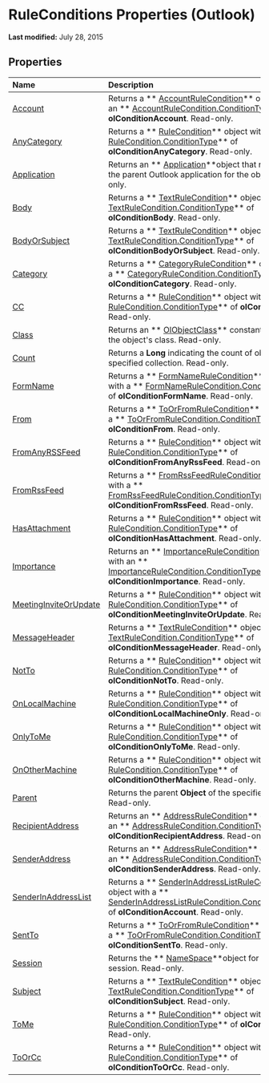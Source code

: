 
# RuleConditions Properties (Outlook)

 **Last modified:** July 28, 2015


## Properties



|**Name**|**Description**|
|:-----|:-----|
| [Account](9e1ecf7d-b832-e657-92df-42bb28f5d924.md)|Returns a  ** [AccountRuleCondition](1b746449-1357-36c2-5081-392ea85fb71e.md)** object with an ** [AccountRuleCondition.ConditionType](eba3dcb0-15fe-350a-f7a2-e90780122347.md)** of **olConditionAccount**. Read-only.|
| [AnyCategory](b174ad44-570b-fa6f-1abc-452929dd2154.md)|Returns a  ** [RuleCondition](e03f91c2-2c08-b036-104a-d6246f28bc2d.md)** object with a ** [RuleCondition.ConditionType](d695339d-5b64-dffb-652e-ac993fca4489.md)** of **olConditionAnyCategory**. Read-only.|
| [Application](c8e620fa-eff1-4e21-e547-a3bc690cf853.md)|Returns an  ** [Application](797003e7-ecd1-eccb-eaaf-32d6ddde8348.md)**object that represents the parent Outlook application for the object. Read-only.|
| [Body](b962167e-b1d6-045c-79b7-0ba4c96b123c.md)|Returns a  ** [TextRuleCondition](87e9ca00-7577-02c2-fb6f-a5dc2054ad8b.md)** object with a ** [TextRuleCondition.ConditionType](2dbc7979-deae-fbb8-9def-8c906657024a.md)** of **olConditionBody**. Read-only.|
| [BodyOrSubject](ced8a26a-9a54-d1f4-18f6-dd52a8203892.md)|Returns a  ** [TextRuleCondition](87e9ca00-7577-02c2-fb6f-a5dc2054ad8b.md)** object with a ** [TextRuleCondition.ConditionType](2dbc7979-deae-fbb8-9def-8c906657024a.md)** of **olConditionBodyOrSubject**. Read-only.|
| [Category](f1131bf8-4752-4e93-c68d-73c0511d22da.md)|Returns a  ** [CategoryRuleCondition](7a9b8271-d673-1c69-9a2a-11fd1e5fb262.md)** object with a ** [CategoryRuleCondition.ConditionType](155e8920-479e-fed7-833f-5aaf3eb12d2a.md)** of **olConditionCategory**. Read-only.|
| [CC](0475c994-4887-f268-d7f7-46b3c4e7186c.md)|Returns a  ** [RuleCondition](e03f91c2-2c08-b036-104a-d6246f28bc2d.md)** object with a ** [RuleCondition.ConditionType](d695339d-5b64-dffb-652e-ac993fca4489.md)** of **olConditionCc**. Read-only.|
| [Class](d4072c77-2906-e26c-5d1a-a88969a95262.md)|Returns an  ** [OlObjectClass](33d724b3-df3c-2a7f-a80f-93b66d96f588.md)** constant indicating the object's class. Read-only.|
| [Count](7950c105-4528-40aa-f263-b800a68ae1ad.md)|Returns a  **Long** indicating the count of objects in the specified collection. Read-only.|
| [FormName](9f292443-1af7-500e-2959-1fce4c7d4824.md)|Returns a  ** [FormNameRuleCondition](75b7f687-66e6-4863-b8aa-f19e98fedc45.md)** object with a ** [FormNameRuleCondition.ConditionType](54019220-07f4-e6b8-8690-f2af6dd307e0.md)** of **olConditionFormName**. Read-only.|
| [From](3ebda0d0-ba44-95c6-ed02-a9c6acbf1f1c.md)|Returns a  ** [ToOrFromRuleCondition](ec5cae2a-cde8-5681-6a49-74e2f0226a4f.md)** object with a ** [ToOrFromRuleCondition.ConditionType](a5c6e08c-643e-965d-cd3e-b434f20579a0.md)** of **olConditionFrom**. Read-only.|
| [FromAnyRSSFeed](df580ca7-ee2f-9c3a-ebc7-ca35528554cd.md)|Returns a  ** [RuleCondition](e03f91c2-2c08-b036-104a-d6246f28bc2d.md)** object with a ** [RuleCondition.ConditionType](d695339d-5b64-dffb-652e-ac993fca4489.md)** of **olConditionFromAnyRssFeed**. Read-only.|
| [FromRssFeed](ef312495-4d65-bb89-c543-59c5473171ff.md)|Returns a  ** [FromRssFeedRuleCondition](8de6e629-7e3d-b4df-d758-a5bff3abd6a1.md)** object with a ** [FromRssFeedRuleCondition.ConditionType](a1204589-48bd-bafa-fd1e-b1aae9a3bb86.md)** of **olConditionFromRssFeed**. Read-only.|
| [HasAttachment](d480c5ff-2313-f428-88b6-0cf52ffb4003.md)|Returns a  ** [RuleCondition](e03f91c2-2c08-b036-104a-d6246f28bc2d.md)** object with a ** [RuleCondition.ConditionType](d695339d-5b64-dffb-652e-ac993fca4489.md)** of **olConditionHasAttachment**. Read-only.|
| [Importance](619fc6e3-7a4e-dc00-9108-857d383f460e.md)|Returns an  ** [ImportanceRuleCondition](52985055-f995-5613-d27f-7ad9618cfb46.md)** object with an ** [ImportanceRuleCondition.ConditionType](c4fd234b-7a7a-dfb6-9b09-2840f254d713.md)** of **olConditionImportance**. Read-only.|
| [MeetingInviteOrUpdate](0204dfdb-bf93-db11-3550-3b23fdec47c9.md)|Returns a  ** [RuleCondition](e03f91c2-2c08-b036-104a-d6246f28bc2d.md)** object with a ** [RuleCondition.ConditionType](d695339d-5b64-dffb-652e-ac993fca4489.md)** of **olConditionMeetingInviteOrUpdate**. Read-only.|
| [MessageHeader](311f8834-f12b-50db-1f0d-00d6ebed7e9d.md)|Returns a  ** [TextRuleCondition](87e9ca00-7577-02c2-fb6f-a5dc2054ad8b.md)** object with a ** [TextRuleCondition.ConditionType](2dbc7979-deae-fbb8-9def-8c906657024a.md)** of **olConditionMessageHeader**. Read-only.|
| [NotTo](9889e503-05cd-ebf8-40e0-358327798b6a.md)|Returns a  ** [RuleCondition](e03f91c2-2c08-b036-104a-d6246f28bc2d.md)** object with a ** [RuleCondition.ConditionType](d695339d-5b64-dffb-652e-ac993fca4489.md)** of **olConditionNotTo**. Read-only.|
| [OnLocalMachine](747de02c-d76d-9da3-c582-50719e618eb4.md)|Returns a  ** [RuleCondition](e03f91c2-2c08-b036-104a-d6246f28bc2d.md)** object with a ** [RuleCondition.ConditionType](d695339d-5b64-dffb-652e-ac993fca4489.md)** of **olConditionLocalMachineOnly**. Read-only.|
| [OnlyToMe](208e7bc4-2938-ecc8-7af5-9e3e256fe5b1.md)|Returns a  ** [RuleCondition](e03f91c2-2c08-b036-104a-d6246f28bc2d.md)** object with a ** [RuleCondition.ConditionType](d695339d-5b64-dffb-652e-ac993fca4489.md)** of **olConditionOnlyToMe**. Read-only.|
| [OnOtherMachine](03d96697-5978-8a0c-7356-dfe721f5b05d.md)|Returns a  ** [RuleCondition](e03f91c2-2c08-b036-104a-d6246f28bc2d.md)** object with a ** [RuleCondition.ConditionType](d695339d-5b64-dffb-652e-ac993fca4489.md)** of **olConditionOtherMachine**. Read-only.|
| [Parent](0f0b6104-0bb1-404c-eae3-6881d80dc690.md)|Returns the parent  **Object** of the specified object. Read-only.|
| [RecipientAddress](1b8f361e-0481-75dc-e66e-2bc69228773a.md)|Returns an  ** [AddressRuleCondition](8cf897ad-a8f9-67ea-c0fa-d7f4bb917bd4.md)** object with an ** [AddressRuleCondition.ConditionType](8b531745-1a4d-d903-5c7d-465b9fd8cbf3.md)** of **olConditionRecipientAddress**. Read-only.|
| [SenderAddress](6e5eb1cc-385f-b1b2-aea7-12629cc31030.md)|Returns an  ** [AddressRuleCondition](8cf897ad-a8f9-67ea-c0fa-d7f4bb917bd4.md)** object with an ** [AddressRuleCondition.ConditionType](8b531745-1a4d-d903-5c7d-465b9fd8cbf3.md)** of **olConditionSenderAddress**. Read-only.|
| [SenderInAddressList](bf836af6-fd72-d77d-dfbe-90a8038188a6.md)|Returns a  ** [SenderInAddressListRuleCondition](c43aa055-8d4f-e264-07dd-4c5519faf1c7.md)** object with a ** [SenderInAddressListRuleCondition.ConditionType](5fe088d2-a1d4-c516-1085-57699774bb1d.md)** of **olConditionAccount**. Read-only.|
| [SentTo](54039c2f-b2a5-2878-84c0-b129b4ce96fa.md)|Returns a  ** [ToOrFromRuleCondition](ec5cae2a-cde8-5681-6a49-74e2f0226a4f.md)** object with a ** [ToOrFromRuleCondition.ConditionType](a5c6e08c-643e-965d-cd3e-b434f20579a0.md)** of **olConditionSentTo**. Read-only.|
| [Session](0a214009-1bd1-9631-a80c-e942680ae878.md)|Returns the  ** [NameSpace](f0dcaa19-07f5-5d42-a3bf-2e42b7885644.md)**object for the current session. Read-only.|
| [Subject](d6d51efb-9eec-0c07-ca8f-616791822f91.md)|Returns a  ** [TextRuleCondition](87e9ca00-7577-02c2-fb6f-a5dc2054ad8b.md)** object with a ** [TextRuleCondition.ConditionType](2dbc7979-deae-fbb8-9def-8c906657024a.md)** of **olConditionSubject**. Read-only.|
| [ToMe](c1b4a68a-64da-c0e8-00a7-11f49f995934.md)|Returns a  ** [RuleCondition](e03f91c2-2c08-b036-104a-d6246f28bc2d.md)** object with a ** [RuleCondition.ConditionType](d695339d-5b64-dffb-652e-ac993fca4489.md)** of **olConditionTo**. Read-only.|
| [ToOrCc](28a34223-e47d-3843-4648-fe757568d406.md)|Returns a  ** [RuleCondition](e03f91c2-2c08-b036-104a-d6246f28bc2d.md)** object with a ** [RuleCondition.ConditionType](d695339d-5b64-dffb-652e-ac993fca4489.md)** of **olConditionToOrCc**. Read-only.|
